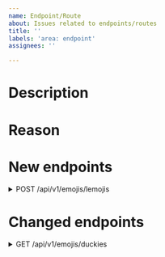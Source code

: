```yaml
---
name: Endpoint/Route
about: Issues related to endpoints/routes
title: ''
labels: 'area: endpoint'
assignees: ''

---
```


# Description

# Reason

# New endpoints
<details>
  <summary>POST /api/v1/emojis/lemojis</summary>

### Description
New endpoint to register lemoji emojis in the database.
#### Request body
```json
{
    "name": "lemon_enraged",
    "id": 1234567890,
    "enabled": true
}
 ```

#### Response format
```json
{
    "pk": 12,
    "name": "lemon_enraged",
    "id": 1234567890,
    "enabled": true
}
 ```

#### Status codes
- 201: returned on success
- 400: if a given user is unknown or a field in the request body is invalid
</details>

# Changed endpoints
<details>
  <summary>GET /api/v1/emojis/duckies</summary>

### Description
The duckie endpoint has been modified: you can now query the duckies by name
#### Query params
- **name** `str`: filter the duckies by their name (accepts `*` wildcards)
- **id** `int`: filter the duckies by their snowflake id

Invalid query parameters will be ignored.

#### Response format
```json
[
    {
        "pk": 12,
        "name": "ducky_blurple",
        "id": 1234567890,
        "enabled": true
    },
    {
        "pk": 12,
        "name": "ducky_eivl",
        "id": 9080706050,
        "enabled": true
    }
]
 ```

#### Status codes
- 200: returned on success
</details>
